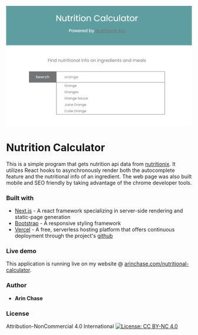 ![Alt text](/public/images/preview_nc.png)

# Nutrition Calculator
This is a simple program that gets nutrition api data from [nutritionix](https://nutritionix.com). It utilizes React hooks to asynchronously render both the autocomplete feature and the nutritional info of an ingredient. The web page was also built mobile and SEO friendly by taking advantage of the chrome developer tools.

### Built with
* [Next.js](https://nextjs.org/) - A react framework specializing in server-side rendering and static-page generation
* [Bootstrap](https://getbootstrap.com/) - A responsive styling framework
* [Vercel](https://vercel.com/) - A free, serverless hosting platform that offers continuous deployment through the project's [github](https://github.com/ArinChase/nutrition-calculator)

### Live demo
This application is running live on my website @ [arinchase.com/nutritional-calculator](https://arinchase.com/nutritional-calculator).

### Author
* **Arin Chase**

### License
Attribution-NonCommercial 4.0 International
[![License: CC BY-NC 4.0](https://licensebuttons.net/l/by-nc/4.0/80x15.png)](https://creativecommons.org/licenses/by-nc/4.0/)
